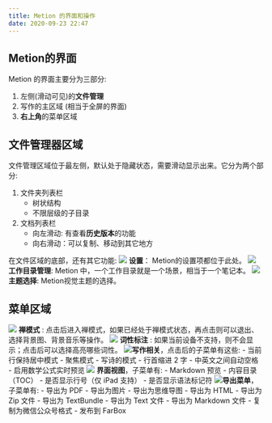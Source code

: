 ```yaml
---
title: Metion 的界面和操作
date: 2020-09-23 22:47
---
```

## Metion的界面
Metion 的界面主要分为三部分:
1. 左侧(滑动可见)的**文件管理**
2. 写作的主区域 (相当于全屏的界面)
3. **右上角**的菜单区域

## 文件管理器区域
文件管理区域位于最左侧，默认处于隐藏状态，需要滑动显示出来。它分为两个部分:
1. 文件夹列表栏
    - 树状结构
    - 不限层级的子目录
2. 文档列表栏
    - 向左滑动:  有查看**历史版本**的功能
    - 向右滑动：可以复制、移动到其它地方

在文件区域的底部，还有其它功能:
![](@@gear) **设置**： Metion的设置项都位于此处。
![](@@tray.full) **工作目录管理**:  Metion 中，一个工作目录就是一个场景，相当于一个笔记本。
![](@@circle.righthalf.fill) **主题选择**:  Metion视觉主题的选择。

## 菜单区域
![](@@moon.zzz.fill) **禅模式**  :  点击后进入禅模式，如果已经处于禅模式状态，再点击则可以退出、选择背景图、背景音乐等操作。
![](@@waveform) **词性标注** : 如果当前设备不支持，则不会显示；点击后可以选择高亮哪些词性。
![](@@pencil.and.ellipsis.rectangle)**写作相关**，点击后的子菜单有这些:
    - 当前行保持居中模式
    - 聚焦模式
    - 写诗的模式
    - 行首缩进 2 字
    - 中英文之间自动空格
    - 启用数学公式实时预览
![](@@rectangle.3.offgrid) **界面视图**，子菜单有:
    - Markdown 预览
    - 内容目录（TOC）
    - 是否显示行号（仅 iPad 支持）
    - 是否显示语法标记符
![](@@arrowshape.turn.up.right)**导出菜单**，子菜单有:
    - 导出为 PDF
    - 导出为图片
    - 导出为思维导图
    - 导出为 HTML
    - 导出为 Zip 文件
    - 导出为 TextBundle
    - 导出为 Text 文件
    - 导出为 Markdown 文件
    - 复制为微信公众号格式
    - 发布到 FarBox
